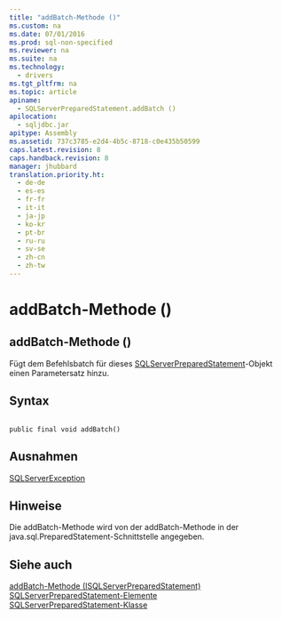 ```yaml
---
title: "addBatch-Methode ()"
ms.custom: na
ms.date: 07/01/2016
ms.prod: sql-non-specified
ms.reviewer: na
ms.suite: na
ms.technology: 
  - drivers
ms.tgt_pltfrm: na
ms.topic: article
apiname: 
  - SQLServerPreparedStatement.addBatch ()
apilocation: 
  - sqljdbc.jar
apitype: Assembly
ms.assetid: 737c3785-e2d4-4b5c-8718-c0e435b50599
caps.latest.revision: 8
caps.handback.revision: 8
manager: jhubbard
translation.priority.ht: 
  - de-de
  - es-es
  - fr-fr
  - it-it
  - ja-jp
  - ko-kr
  - pt-br
  - ru-ru
  - sv-se
  - zh-cn
  - zh-tw
---
```

# addBatch-Methode ()
    
## addBatch\-Methode \(\)  
 Fügt dem Befehlsbatch für dieses [SQLServerPreparedStatement](../content/SQLServerPreparedStatement-Class.md)\-Objekt einen Parametersatz hinzu.  
  
## Syntax  
  
```  
  
public final void addBatch()  
```  
  
## Ausnahmen  
 [SQLServerException](../content/SQLServerException-Class.md)  
  
## Hinweise  
 Die addBatch\-Methode wird von der addBatch\-Methode in der java.sql.PreparedStatement\-Schnittstelle angegeben.  
  
## Siehe auch  
 [addBatch-Methode &#40;ISQLServerPreparedStatement&#41;](../content/addBatch-Method--SQLServerPreparedStatement-.md)   
 [SQLServerPreparedStatement-Elemente](../content/SQLServerPreparedStatement-Members.md)   
 [SQLServerPreparedStatement-Klasse](../content/SQLServerPreparedStatement-Class.md)  
  
  